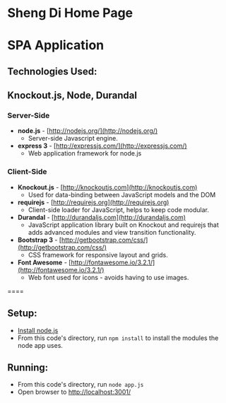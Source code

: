 # Sheng Di Home Page
# SPA Application

## Technologies Used:
## Knockout.js, Node, Durandal

### Server-Side

- **node.js** - [http://nodejs.org/](http://nodejs.org/)
	- Server-side Javascript engine.
- **express 3** - [http://expressjs.com/](http://expressjs.com/)
	- Web application framework for node.js

### Client-Side

- **Knockout.js** - [http://knockoutjs.com](http://knockoutjs.com)
	- Used for data-binding between JavaScript models and the DOM
- **requirejs** - [http://requirejs.org](http://requirejs.org)
	- Client-side loader for JavaScript,  helps to keep code modular.
- **Durandal** - [http://durandaljs.com](http://durandaljs.com)
	- JavaScript application library built on Knockout and requirejs that adds advanced modules and view transition functionality.
- **Bootstrap 3** - [http://getbootstrap.com/css/](http://getbootstrap.com/css/)
	- CSS framework for responsive layout and grids.
- **Font Awesome** - [http://fontawesome.io/3.2.1/](http://fontawesome.io/3.2.1/)
	- Web font used for icons - avoids having to use images.

====

## Setup:

- [Install node.js](http://nodejs.org/)
- From this code's directory, run `npm install` to install the modules the node app uses.

## Running:

- From this code's directory, run `node app.js`
- Open browser to [http://localhost:3001/](http://localhost:3001/)
